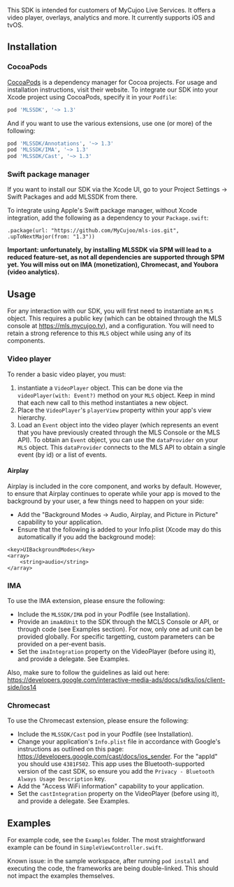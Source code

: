This SDK is intended for customers of MyCujoo Live Services. It offers a video player, overlays, analytics and more. It currently supports iOS and tvOS.

## Installation

### CocoaPods

[CocoaPods](https://cocoapods.org) is a dependency manager for Cocoa projects. For usage and installation instructions, visit their website. To integrate our SDK into your Xcode project using CocoaPods, specify it in your `Podfile`:

```ruby
pod 'MLSSDK', '~> 1.3'
```

And if you want to use the various extensions, use one (or more) of the following:

```ruby
pod 'MLSSDK/Annotations', '~> 1.3'
pod 'MLSSDK/IMA', '~> 1.3'
pod 'MLSSDK/Cast', '~> 1.3'
```

### Swift package manager

If you want to install our SDK via the Xcode UI, go to your Project Settings -> Swift Packages and add MLSSDK from there.

To integrate using Apple's Swift package manager, without Xcode integration, add the following as a dependency to your `Package.swift`:

```
.package(url: "https://github.com/MyCujoo/mls-ios.git", .upToNextMajor(from: "1.3"))
```

**Important: unfortunately, by installing MLSSDK via SPM will lead to a reduced feature-set, as not all dependencies are supported through SPM yet. You will miss out on IMA (monetization), Chromecast, and Youbora (video analytics).**

## Usage

For any interaction with our SDK, you will first need to instantiate an `MLS` object. This requires a public key (which can be obtained through the MLS console at https://mls.mycujoo.tv), and a configuration. You will need to retain a strong reference to this `MLS` object while using any of its components. 

### Video player

To render a basic video player, you must:

1. instantiate a `VideoPlayer` object. This can be done via the `videoPlayer(with: Event?)` method on your `MLS` object. Keep in mind that each new call to this method instantiates a new object.
2. Place the `VideoPlayer`'s `playerView` property within your app's view hierarchy.
3. Load an `Event` object into the video player (which represents an event that you have previously created through the MLS Console or the MLS API). To obtain an `Event` object, you can use the `dataProvider` on your `MLS` object. This `dataProvider` connects to the MLS API to obtain a single event (by id) or a list of events.

#### Airplay

Airplay is included in the core component, and works by default. However, to ensure that Airplay continues to operate while your app is moved to the background by your user, a few things need to happen on your side:

- Add the "Background Modes -> Audio, Airplay, and Picture in Picture" capability to your application.
- Ensure that the following is added to your Info.plist (Xcode may do this automatically if you add the background mode):

```
<key>UIBackgroundModes</key>
<array>
    <string>audio</string>
</array>
```

### IMA

To use the IMA extension, please ensure the following:

- Include the `MLSSDK/IMA` pod in your Podfile (see Installation).
- Provide an `imaAdUnit` to the SDK through the MCLS Console or API, or through code (see Examples section). For now, only one ad unit can be provided globally. For specific targetting, custom parameters can be provided on a per-event basis.
- Set the `imaIntegration` property on the VideoPlayer (before using it), and provide a delegate. See Examples.

Also, make sure to follow the guidelines as laid out here: https://developers.google.com/interactive-media-ads/docs/sdks/ios/client-side/ios14

### Chromecast

To use the Chromecast extension, please ensure the following:

- Include the `MLSSDK/Cast` pod in your Podfile (see Installation).
- Change your application's `Info.plist` file in accordance with Google's instructions as outlined on this page: https://developers.google.com/cast/docs/ios_sender. For the "appId" you should use `4381F502`. This app uses the Bluetooth-supported version of the cast SDK, so ensure you add the `Privacy - Bluetooth Always Usage Description` key.
- Add the "Access WiFi information" capability to your application. 
- Set the `castIntegration` property on the VideoPlayer (before using it), and provide a delegate. See Examples.


## Examples

For example code, see the `Examples` folder. The most straightforward example can be found in `SimpleViewController.swift`.

Known issue: in the sample workspace, after running `pod install` and executing the code, the frameworks are being double-linked. This should not impact the examples themselves.
